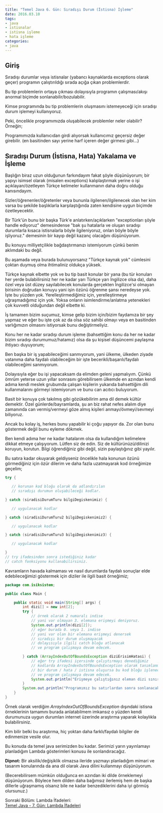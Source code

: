 ```yaml
---
title: "Temel Java 6. Gün: Sıradışı Durum (İstisna) İşleme"
date: 2016.03.10
tags:
- java
- istisnalar
- istisna işleme
- hata işleme
categories:
- java
---
```


## Giriş

Sıradışı durumlar veya istisnalar (yabancı kaynaklarda exceptions olarak geçer) programın çalıştırıldığı sırada açığa çıkan problemlerdir.

Bu tip problemlerin ortaya çıkması dolayısıyla programın çalışması/akışı anormal biçimde sonlanabilir/bozulabilir.

Kimse programında bu tip problemlerin oluşmasını istemeyeceği için sıradışı durum işlemeyi kullanıyoruz.  

Peki, öncelikle programımızda oluşabilecek problemler neler olabilir? Örneğin;

Programımızda kullanıcıdan girdi alıyorsak kullanıcımız geçersiz değer girebilir. (en basitinden sayı yerine harf içeren değer girmesi gibi...)

## Sıradışı Durum (İstisna, Hata) Yakalama ve İşleme

Başlığın biraz uzun olduğunun farkındayım fakat şöyle düşünüyorum; bir yapıyı isimsel olarak (misalen exceptions) kalıplaştırmak yerine o işi açıklayan/özetleyen Türkçe kelimeler kullanmanın daha doğru olduğu kanısındayım.  

Sizler/öğrenenler/öğretenler veya bununla ilgilenen/ilgilenecek olan her kim varsa bu şekilde başlıklarla karşılaştığında zaten kendisine uygun biçimde özetleyecektir.  

Bir Türk'ün bunu bir başka Türk'e anlatırken/açıklarken "exceptionları şöyle handle ediyoruz" demesindense "bak şu hatalarla ve oluşan sıradışı durumlarla kısaca istisnalarla böyle ilgileniyoruz, onları böyle böyle işliyoruz." demesinin bir kayıp değil kazanç olacağını düşünüyorum.  

Bu konuyu milliyetçilikle bağdaştırmanızı istemiyorum çünkü benim aklımdaki bu değil.

Bu aşamada veya burada bulunuyorsanız "Türkçe kaynak yok" cümlesini çoktan duymuş olma ihtimaliniz oldukça yüksek.

Türkçe kaynak elbette yok ve bu tip basit konular bir yana (bu tür konuları her yerde bulabilirsiniz her ne kadar yarı Türkçe yarı İngilizce olsa da), daha özel veya üst düzey sayılabilecek konularda gerçekten İngilizce'si olmayan birisinin doğrudan konuyu yani işin özünü öğrenme şansı neredeyse yok. İşte bu yüzden yok. Yerelleştirmediğimiz için, yerelleştirmeye uğraşmadığımız için yok. Yoksa onların isimlendirme/anlatma yetenekleri çok kuvvetli olduğundan değil elbette ki.

İş tamamen bizim suçumuz, kimse gelip bizim için/bizim faydamıza bir şey yapmaz ve eğer bu işte çok az da olsa söz sahibi olmayı veya en basitinden varlığımızın olmasını istiyorsak bunu değiştirmeliyiz.  

Konu her ne kadar sıradışı durum işleme (bahsettiğim konu da her ne kadar bizim sıradışı durumumuz/hatamız) olsa da şu kişisel düşüncemi paylaşma ihtiyacı duyuyorum;  

Ben başka bir iş yapabileceğimi sanmıyorum, yani ülkeme, ülkeden ziyade vatanıma daha faydalı olabileceğim bir işte becerikli/başarılı/faydalı olabileceğimi sanmıyorum.

Dolayısıyla eğer bu işi yapacaksam da elimden geleni yapmalıyım. Çünkü ömrüm yeterse uzun yıllar sonrasını görebilirsem ülkemde en azından kendi adıma kendi meslek grubumda çalışan kişilerin yukarıda bahsettiğim dili kullanmalarını görmeyi istemiyorum ve bunu can acıtıcı buluyorum.

Basit bir konuya çok takılmış gibi gözükebilirim ama dil demek kültür demektir. Özel günlerde/bayramlarda, şu an biz rahat nefes alalım diye zamanında can vermiş/vermeyi göze almış kişileri anmayı/övmeyi/sevmeyi biliyoruz.

Ancak bu kolay iş, herkes bunu yapabilir ki çoğu yapıyor da. Zor olan bunu göstermek değil bunu eyleme dökmek.

Ben kendi adıma her ne kadar hatalarım olsa da kullandığım kelimelere dikkat etmeye çalışıyorum. Lütfen siz de edin. Siz de kültürünüzü/dilinizi koruyun, korutun. Bilgi öğrendiğiniz gibi değil, sizin paylaştığınız gibi yayılır.  

Bu satıra kadar okuyarak geldiyseniz öncelikle hala konunun özünü görmediğiniz için özür dilerim ve daha fazla uzatmayarak kod örneğimize geçelim;  

``` java
try {

   // korunan kod bloğu olarak da adlandırılan
   // sıradışı durumun oluşabileceği kodlar.

} catch (siradisiDurumTuru bilgiDegiskenimiz) {

   // uygulanacak kodlar

} catch (siradisiDurumTuru2 bilgiDegiskenimiz2) {

   // uygulanacak kodlar

} catch (siradisiDurumTuru3 bilgiDegiskenimiz3) {

   // uygulanacak kodlar

}
// try ifadesinden sonra istediğiniz kadar
// catch fonksiyonu kullanabilirsiniz.
```

Kavramların havada kalmaması ve nasıl durumlarda faydalı sonuçlar elde edebileceğimizi göstermek için diziler ile ilgili basit örneğimiz;  

``` java
package com.isiksistem;

public class Main {

    public static void main(String[] args) {
        int dizi[] = new int[2];
        try {
            // örnek olarak 2 numaralı indise
            // yani var olmayan 3. elemana erişmeyi deniyoruz.
            System.out.println(dizi[2]);
            // eğer burada 0. veya 1. indise
            // yani var olan bir elemana erişmeyi denersek
            // sıradışı bir durum oluşmayacak
            // dolayısıyla ilgili catch bloğu atlanacak
            // ve program çalışmaya devam edecek.

        } catch (ArrayIndexOutOfBoundsException diziErisimHatasi) {
            // eğer try ifadesi içersinde çalıştırmayı denediğimiz
            // kodlarda ArrayIndexOutOfBoundsException olarak tanımlanmış
            // bir durum / hata / istisna oluşursa bu kod bloğu işlenecek
            // ve program çalışmaya devam edecek.
            System.out.println("Erişmeye çalıştığınız eleman dizi sınırları içinde bulunmuyor.");
        }
        System.out.println("Programımız bu satırlardan sonra sonlanacak.\nİki durumu da başarıyla işledik.");
    }
}
```

Örnek olarak verdiğim *ArrayIndexOutOfBoundsException* dışındaki istisna örneklerinin tamamını burada anlatabilmem imkansız o yüzden kendi durumunuza uygun durumları internet üzerinde araştırma yaparak kolaylıkla bulabilirsiniz.

Kim bilir belki bu araştırma, hiç yoktan daha farklı/faydalı bilgiler de edinmenize vesile olur.  

Bu konuda da temel java serimizden bu kadar. Serimizi yarın yayınlamayı planladığım Lambda gösterimleri konusu ile sonlandıracağız.  

**Dipnot:** Bir aksilik/değişiklik olmazsa ileride yazmayı planladığım mimari ve tasarım konularında da ana dil olarak Java dilini kullanmayı düşünüyorum.

(Becerebilirsem mümkün olduğunca en azından iki dilde örneklemeyi düşünüyorum. Böylece hem dilden daha bağımsız ilerlemiş hem de başka dillerle uğraşmamış olsanız bile ne kadar benzediklerini daha iyi görmüş olursunuz.)    

Sonraki Bölüm: Lambda İfadeleri:  
[Temel Java - 7. Gün: Lambda İfadeleri][1]  


[1]: /2016/03/11/temel-java-yedinci-gun-lambda-ifadeleri/
